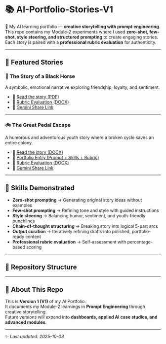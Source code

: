 # 📚 AI-Portfolio-Stories-V1  

🚀 My AI learning portfolio — **creative storytelling with prompt engineering**.  
This repo contains my Module-2 experiments where I used **zero-shot, few-shot, style steering, and structured prompting** to create engaging stories.  
Each story is paired with a **professional rubric evaluation** for authenticity.  

---

## 🌟 Featured Stories  

### 🐴 The Story of a Black Horse  
A symbolic, emotional narrative exploring friendship, loyalty, and sentiment.  
- 📄 [Read the story (PDF)](Module-2_PromptEngineering/The_Story_of_a_Black_Horse.pdf)  
- 📝 [Rubric Evaluation (DOCX)](Module-2_PromptEngineering/Black_Horse_Rubric_Evaluation.docx)  
- 🔗 [Gemini Share Link](https://g.co/gemini/share/7da3a37c8377)  

---

### 🚲 The Great Pedal Escape  
A humorous and adventurous youth story where a broken cycle saves an entire colony.  
- 📄 [Read the story (DOCX)](Module-2_PromptEngineering/The_Great_Pedal_Escape.docx)  
- 📝 [Portfolio Entry (Prompt + Skills + Rubric)](Module-2_PromptEngineering/Portfolio_Creative_Prompt_Entry.docx)  
- 📝 [Rubric Evaluation (DOCX)](Module-2_PromptEngineering/Story_Rubric_Evaluation.docx)  
- 🔗 [Gemini Share Link](https://g.co/gemini/share/e9cf6a30c83b-)  

---

## 🎯 Skills Demonstrated  
- **Zero-shot prompting** → Generating original story ideas without examples  
- **Few-shot prompting** → Refining tone and style with guided instructions  
- **Style steering** → Balancing humor, sentiment, and youth-friendly punchlines  
- **Chain-of-thought structuring** → Breaking story into logical 5-part arcs  
- **Output curation** → Iteratively refining drafts into polished, portfolio-ready content  
- **Professional rubric evaluation** → Self-assessment with percentage-based scoring  

---

## 📂 Repository Structure  


---

## 📌 About This Repo  
This is **Version 1 (V1)** of my AI Portfolio.  
It documents my Module-2 learnings in **Prompt Engineering** through creative storytelling.  
Future versions will expand into **dashboards, applied AI case studies, and advanced modules**.  

---
✨ *Last updated: 2025-10-03*  
